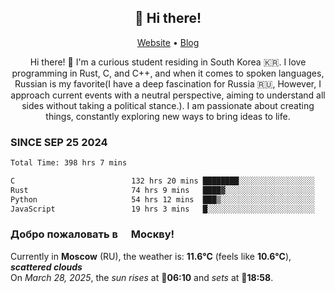 <h2 align="center">👋 Hi there!</h2>
<p align="center">
  <a href="https://urdekcah.ru">Website</a> •
  <a href="https://urdekcah.blog">Blog</a>
</p>

<p align="center">
  Hi there! 👋 I'm a curious student residing in South Korea 🇰🇷. I love programming in Rust, C, and C++, and when it comes to spoken languages, Russian is my favorite(I have a deep fascination for Russia 🇷🇺, However, I approach current events with a neutral perspective, aiming to understand all sides without taking a political stance.). I am passionate about creating things, constantly exploring new ways to bring ideas to life.
</p>

### SINCE SEP 25 2024
<!--START_SECTION:waka-->
<!--LAST_WAKA_UPDATE:2025-03-27 18:30:32-->
```txt
Total Time: 398 hrs 7 mins

C                          132 hrs 20 mins ████████░░░░░░░░░░░░░░░░░   32.34 %
Rust                       74 hrs 9 mins   ████▓░░░░░░░░░░░░░░░░░░░░   18.12 %
Python                     54 hrs 12 mins  ███▒░░░░░░░░░░░░░░░░░░░░░   13.24 %
JavaScript                 19 hrs 3 mins   █░░░░░░░░░░░░░░░░░░░░░░░░   04.66 %
```
<!--END_SECTION:waka-->

<h3>Добро пожаловать в <img src="https://cdn-icons-png.flaticon.com/512/197/197408.png" width="13"/> Москву!</h3>

<!--START_SECTION:weather:moscow-->
<!--LAST_WEATHER_UPDATE:2025-03-28 12:42:29-->
Currently in **Moscow** (RU), the weather is: **11.6°C** (feels like **10.6°C**), ***scattered clouds***<br/>
On *March 28, 2025*, the *sun rises* at 🌅**06:10** and *sets* at 🌇**18:58**.
<!--END_SECTION:weather-->
